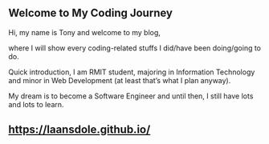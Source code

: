 ## Welcome to My Coding Journey
Hi, my name is Tony and welcome to my blog,

where I will show every coding-related stuffs I did/have been doing/going to do.

Quick introduction, I am RMIT student, majoring in Information Technology and minor in Web Development (at least that’s what I plan anyway).

My dream is to become a Software Engineer and until then, I still have lots and lots to learn.

## https://laansdole.github.io/

